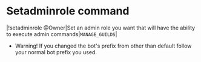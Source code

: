 # Setadminrole command

|!setadminrole @Owner|Set an admin role you want that will have the ability to execute admin commands|`MANAGE_GUILDS`|

* Warning! If you changed the bot's prefix from other than default follow your normal bot prefix you used.